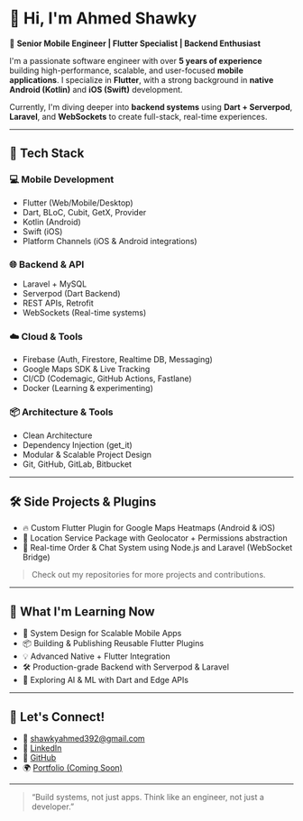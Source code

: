 # 👋 Hi, I'm Ahmed Shawky

🎯 **Senior Mobile Engineer | Flutter Specialist | Backend Enthusiast**

I'm a passionate software engineer with over **5 years of experience** building high-performance, scalable, and user-focused **mobile applications**. I specialize in **Flutter**, with a strong background in **native Android (Kotlin)** and **iOS (Swift)** development.

Currently, I'm diving deeper into **backend systems** using **Dart + Serverpod**, **Laravel**, and **WebSockets** to create full-stack, real-time experiences.

---

## 🚀 Tech Stack

### 💻 Mobile Development
- Flutter (Web/Mobile/Desktop)
- Dart, BLoC, Cubit, GetX, Provider
- Kotlin (Android)
- Swift (iOS)
- Platform Channels (iOS & Android integrations)

### 🌐 Backend & API
- Laravel + MySQL
- Serverpod (Dart Backend)
- REST APIs, Retrofit
- WebSockets (Real-time systems)

### ☁️ Cloud & Tools
- Firebase (Auth, Firestore, Realtime DB, Messaging)
- Google Maps SDK & Live Tracking
- CI/CD (Codemagic, GitHub Actions, Fastlane)
- Docker (Learning & experimenting)

### 📦 Architecture & Tools
- Clean Architecture
- Dependency Injection (get_it)
- Modular & Scalable Project Design
- Git, GitHub, GitLab, Bitbucket

---

## 🛠️ Side Projects & Plugins

- 🔥 Custom Flutter Plugin for Google Maps Heatmaps (Android & iOS)
- 🧭 Location Service Package with Geolocator + Permissions abstraction
- 💬 Real-time Order & Chat System using Node.js and Laravel (WebSocket Bridge)

> Check out my repositories for more projects and contributions.

---

## 🎯 What I'm Learning Now
- 🧠 System Design for Scalable Mobile Apps
- 📦 Building & Publishing Reusable Flutter Plugins
- 💡 Advanced Native + Flutter Integration
- 🛠️ Production-grade Backend with Serverpod & Laravel
- 🤖 Exploring AI & ML with Dart and Edge APIs

---

## 🤝 Let's Connect!

- 📧 shawkyahmed392@gmail.com  
- 🔗 [LinkedIn](https://www.linkedin.com/in/ahmed-shawky-ahmed/)  
- 🐙 [GitHub](https://github.com/AhmedShawkyAhmed)  
- 🌍 [Portfolio (Coming Soon)]()

---

> “Build systems, not just apps. Think like an engineer, not just a developer.”

